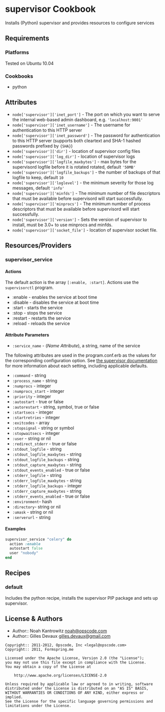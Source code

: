 supervisor Cookbook
===================
Installs (Python) supervisor and provides resources to configure services


Requirements
------------
### Platforms
Tested on Ubuntu 10.04

### Cookbooks
- python


Attributes
----------
- `node['supervisor']['inet_port']` - The port on which you want to serve the internal web-based admin dashboard, e.g. `'localhost:9001'`
- `node['supervisor']['inet_username']` - The username for authentication to this HTTP server
- `node['supervisor']['inet_password']` - The password for authentication to this HTTP server (supports both cleartext and SHA-1 hashed passwords prefixed by `{SHA}`)
- `node['supervisor']['dir']` - location of supervisor config files
- `node['supervisor']['log_dir']` - location of supervisor logs
- `node['supervisor']['logfile_maxbytes']` - max bytes for the supervisord logfile before it is rotated rotated, default `'50MB'`
- `node['supervisor']['logfile_backups']` - the number of backups of that logfile to keep, default `10`
- `node['supervisor']['loglevel']` - the minimum severity for those log messages, default `'info'`
- `node['supervisor']['minfds']` - The minimum number of file descriptors that must be available before supervisord will start successfully.
- `node['supervisor']['minprocs']` - The minimum number of process descriptors that must be available before supervisord will start successfully.
- `node['supervisor']['version']` - Sets the version of supervisor to install, must be 3.0+ to use minprocs and minfds.
- `node['supervisor']['socket_file']` - location of supervisor socket file.


Resources/Providers
-------------------
### supervisor\_service

#### Actions

The default action is the array `[:enable, :start]`. Actions use the `supervisorctl` program.

- :enable - enables the service at boot time
- :disable - disables the service at boot time
- :start - starts the service
- :stop - stops the service
- :restart - restarts the service
- :reload - reloads the service

#### Attribute Parameters

- `:service_name` - (*Name Attribute*), a string, name of the service

The following attributes are used in the program.conf.erb as the values for the corresponding configuration option. See [the supervisor documentation](http://supervisord.org/configuration.html#program-x-section-values) for more information about each setting, including applicable defaults.

- `:command` - string
- `:process_name` - string
- `:numprocs` - integer
- `:numprocs_start` - integer
- `:priority` - integer
- `:autostart` - true or false
- `:autorestart` - string, symbol, true or false
- `:startsecs` - integer
- `:startretries` - integer
- `:exitcodes` - array
- `:stopsignal` - string or symbol
- `:stopwaitsecs` - integer
- `:user` - string or nil
- `:redirect_stderr` - true or false
- `:stdout_logfile` - string
- `:stdout_logfile_maxbytes` - string
- `:stdout_logfile_backups` - string
- `:stdout_capture_maxbytes` - string
- `:stdout_events_enabled` - true or false
- `:stderr_logfile` - string
- `:stderr_logfile_maxbytes` - string
- `:stderr_logfile_backups` - integer
- `:stderr_capture_maxbytes` - string
- `:stderr_events_enabled` - true or false
- `:environment`- hash
- `:directory`- string or nil
- `:umask` - string or nil
- `:serverurl` - string

#### Examples

```ruby
supervisor_service "celery" do
  action :enable
  autostart false
  user "nobody"
end
```


Recipes
-------
### default
Includes the python recipe, installs the supervisor PIP package and sets up supervisor.


License & Authors
-----------------
- Author:: Noah Kantrowitz <noah@opscode.com>
- Author:: Gilles Devaux <gilles.devaux@gmail.com>

```text
Copyright:: 2011-2012, Opscode, Inc <legal@opscode.com>
Copyright:: 2011, Formspring.me

Licensed under the Apache License, Version 2.0 (the "License");
you may not use this file except in compliance with the License.
You may obtain a copy of the License at

    http://www.apache.org/licenses/LICENSE-2.0

Unless required by applicable law or agreed to in writing, software
distributed under the License is distributed on an "AS IS" BASIS,
WITHOUT WARRANTIES OR CONDITIONS OF ANY KIND, either express or implied.
See the License for the specific language governing permissions and
limitations under the License.
```

